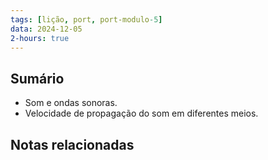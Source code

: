 ```yaml
---
tags: [lição, port, port-modulo-5]
data: 2024-12-05
2-hours: true
---
```


## Sumário
- Som e ondas sonoras.
- Velocidade de propagação do som em diferentes meios.
## Notas relacionadas